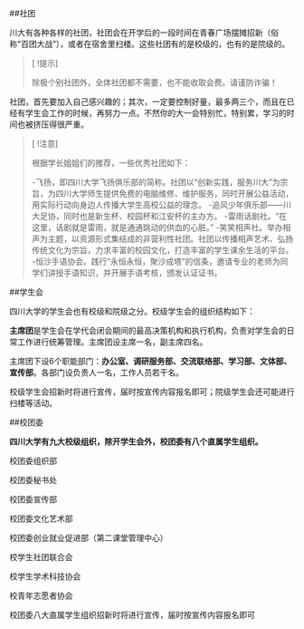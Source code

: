 ##社团

川大有各种各样的社团，社团会在开学后的一段时间在青春广场摆摊招新（俗称“百团大战”），或者在宿舍里扫楼。这些社团有的是校级的，也有的是院级的。

>  [ !提示]
>
>除极个别社团外，全体社团都不需要，也不能收取会费。请谨防诈骗！

社团，首先要加入自己感兴趣的；其次，一定要控制好量，最多两三个，而且在已经有学生会工作的时候，再努力一点。不然你的大一会特别忙，特别累，学习的时间也被挤压得很严重。

>  [ !注意]
>
>根据学长姐姐们的推荐，一些优秀社团如下：
>
>  -飞扬，即四川大学飞扬俱乐部的简称。社团以“创新实践，服务川大”为宗旨，为四川大学师生提供免费的电脑维修、维护服务，同时开展公益活动，用实际行动向身边人传播大学生高校公益的理念。
>  -追风少年俱乐部——川大足协，同时也是新生杯、校园杯和江安杯的主办方。
>  -雷雨话剧社。“在这里，话剧就是雷雨，就是通通跳动的供血的心脏。”
>  -笑笑相声社。举办相声为主题，以资源形式集结成的非营利性社团。社团以传播相声艺术、弘扬传统文化为宗旨，力求丰富的校园文化，打造丰富的学生课余生活的平台。
>  -恒沙手语协会。践行“永恒永恒，聚沙成塔”的信条，邀请专业的老师为同学们讲授手语知识，并开展手语考核，颁发认证证书。

##学生会

四川大学的学生会也有校级和院级之分。校级学生会的组织结构如下：

**主席团**是学生会在学代会闭会期间的最高决策机构和执行机构，负责对学生会的日常工作进行统筹管理。主席团设主席一名，副主席四名。

主席团下设6个职能部门：**办公室、调研服务部、交流联络部、学习部、文体部、宣传部**。各部门设负责人一名，工作人员若干名。

校级学生会招新时将进行宣传，届时按宣传内容报名即可；院级学生会还可能进行扫楼等活动。

##校团委

**四川大学有九大校级组织，除开学生会外，校团委有八个直属学生组织。**

校团委组织部

校团委秘书处

校团委宣传部

校团委文化艺术部

校团委创业就业促进部（第二课堂管理中心）

校学生社团联合会

校学生学术科技协会

校青年志愿者协会

校团委八大直属学生组织招新时将进行宣传，届时按宣传内容报名即可
